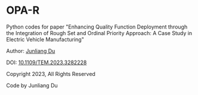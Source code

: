 # OPA-R
Python codes for paper "Enhancing Quality Function Deployment through the Integration of Rough Set and Ordinal Priority Approach: A Case Study in Electric Vehicle Manufacturing" 

Author: [Junliang Du](https://jlduu.github.io/)

DOI: [10.1109/TEM.2023.3282228](http://dx.doi.org/10.1109/TEM.2023.3282228)

Copyright 2023, All Rights Reserved

Code by Junliang Du
